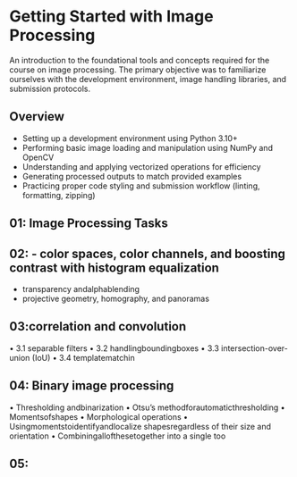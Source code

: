 # Getting Started with Image Processing

An introduction to the foundational tools and concepts required for the course on image processing. The primary objective was to familiarize ourselves with the development environment, image handling libraries, and submission protocols.

## Overview

- Setting up a development environment using Python 3.10+
- Performing basic image loading and manipulation using NumPy and OpenCV
- Understanding and applying vectorized operations for efficiency
- Generating processed outputs to match provided examples
- Practicing proper code styling and submission workflow (linting, formatting, zipping)

## 01: Image Processing Tasks
## 02: - color spaces, color channels, and boosting contrast with histogram equalization
- transparency andalphablending
- projective geometry, homography, and panoramas
## 03:correlation and convolution
 • 3.1 separable filters
 • 3.2 handlingboundingboxes
 • 3.3 intersection-over-union (IoU)
 • 3.4 templatematchin
 ## 04: Binary image processing
 • Thresholding andbinarization
 • Otsu’s methodforautomaticthresholding
 • Momentsofshapes
 • Morphological operations
 • Usingmomentstoidentifyandlocalize shapesregardless of their size and orientation
 • Combiningallofthesetogether into a single too
 ## 05: 


